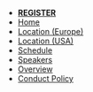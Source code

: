 * [**REGISTER**](https://www.eventbrite.co.uk/e/gerrit-user-summit-2023-tickets-675511853137?aff=website)
* [Home](/index.md)
* [Location (Europe)](/location-europe.md)
* [Location (USA)](/location-usa.md)
* [Schedule](/schedule.md)
* [Speakers](/speakers.md)
* [Overview](/overview.md)
* [Conduct Policy](/conduct-policy.md)

[home]: /index.md
[logo]: images/gerritusersummit2023.jpg
